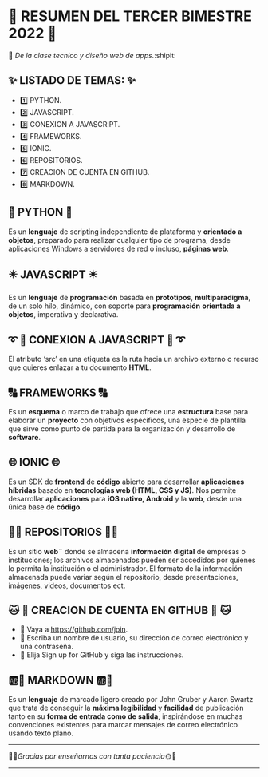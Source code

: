 #  :sparkling_heart: RESUMEN DEL TERCER BIMESTRE 2022 :sparkling_heart:

:thought_balloon: *De la clase tecnico y diseño web de apps.*:shipit:


## :sparkles: LISTADO DE TEMAS: :sparkles:
- :one: PYTHON.
- :two: JAVASCRIPT.
- :three: CONEXION A JAVASCRIPT.
- :four: FRAMEWORKS.
- :five: IONIC.
- :six: REPOSITORIOS.
- :seven: CREACION DE CUENTA EN GITHUB.
- :eight: MARKDOWN.

## :dragon: PYTHON :dragon:
Es un **lenguaje** de scripting independiente de plataforma y **orientado a objetos**, preparado para realizar cualquier tipo de programa, desde aplicaciones Windows a servidores de red o incluso, **páginas web**.

## :eight_pointed_black_star: JAVASCRIPT :eight_pointed_black_star:
Es un **lenguaje** de **programación** basada en **prototipos**, **multiparadigma**, de un solo hilo, dinámico, con soporte para **programación** **orientada a objetos**, imperativa y declarativa. 

## :curly_loop: :electric_plug: CONEXION A JAVASCRIPT :electric_plug: :curly_loop:
El atributo ‘src’ en una etiqueta es la ruta hacia un archivo externo o recurso que quieres enlazar a tu documento **HTML**.

## :capital_abcd: FRAMEWORKS :capital_abcd:
Es un **esquema** o marco de trabajo que ofrece una **estructura** base para elaborar un **proyecto** con objetivos específicos, una especie de plantilla que sirve como punto de partida para la organización y desarrollo de **software**.

##  :globe_with_meridians:  IONIC  :globe_with_meridians:   
Es un SDK de **frontend** de **código** abierto para desarrollar **aplicaciones híbridas** basado en **tecnologías web (HTML, CSS y JS)**. Nos permite desarrollar **aplicaciones** para **iOS nativo, Android** y la **web**, desde una única base de **código**. 


## :link::file_folder: REPOSITORIOS :file_folder::link:
Es un sitio **web¨** donde se almacena **información digital** de empresas o instituciones; los archivos almacenados pueden ser accedidos por quienes lo permita la institución o el administrador. El formato de la información almacenada puede variar según el repositorio, desde presentaciones, imágenes, videos, documentos ect.


## 	:cat: :boy: CREACION DE CUENTA EN GITHUB 	:girl: :cat:
- :small_blue_diamond: Vaya a https://github.com/join.
- :small_blue_diamond: Escriba un nombre de usuario, su dirección de correo electrónico y una contraseña.
- :small_blue_diamond: Elija Sign up for GitHub y siga las instrucciones.

## :ab::abcd: MARKDOWN :ab::abcd:
Es un **lenguaje** de marcado ligero creado por John Gruber y Aaron Swartz que trata de conseguir la **máxima legibilidad** y **facilidad** de publicación tanto en su **forma de entrada como de salida**, inspirándose en muchas convenciones existentes para marcar mensajes de correo electrónico usando texto plano.

***
:clap::sun_with_face:_Gracias por enseñarnos con tanta paciencia_:sun_with_face::clap:
***
